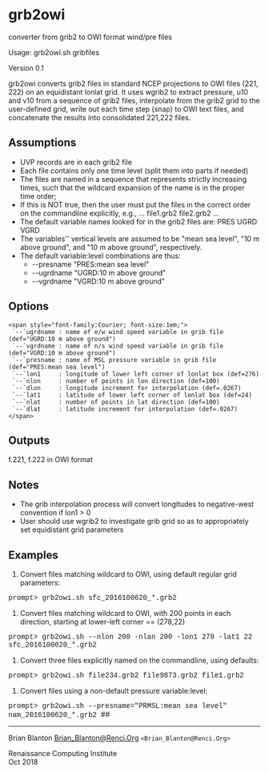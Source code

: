 # grb2owi
converter from grib2 to OWI format wind/pre files



Usage: grb2owi.sh <options> gribfiles

Version 0.1

grb2owi converts grib2 files in standard NCEP projections to OWI files (221, 222)
on an equidistant lonlat grid.  It uses wgrib2 to extract pressure, u10 and v10
from a sequence of grib2 files, interpolate from the grib2 grid to the user-defined
grid, write out each time step (snap) to OWI text files, and concatenate the
results into consolidated 221,222 files.

## Assumptions

* UVP records are in each grib2 file
* Each file contains only one time level (split them into parts if needed)
* The files are named in a sequence that represents strictly increasing times, such that the wildcard expansion of the name is in the proper time order;
* If this is NOT true, then the user must put the files in the correct order on the commandline explicitly, e.g.,  ... file1.grb2 file2.grb2 ...
* The default variable names looked for in the grib2 files are: PRES UGRD VGRD
* The variables'' vertical levels are assumed to be "mean sea level", "10 m above ground", and "10 m above ground", respectively.
* The default variable:level combinations are thus:
	*    --presname "PRES:mean sea level"
	*    --ugrdname "UGRD:10 m above ground"
	*    --vgrdname "VGRD:10 m above ground"

## Options
```
<span style="font-family:Courier; font-size:1em;">
 `--`ugrdname : name of e/w wind speed variable in grib file (def="UGRD:10 m above ground")  
 `--`vgrdname : name of n/s wind speed variable in grib file (def="VGRD:10 m above ground")  
 `--`presname : name of MSL pressure variable in grib file (def="PRES:mean sea level")  
 `--`lon1     : longitude of lower left corner of lonlat box (def=276)  
 `--`nlon     : number of points in lon direction (def=100)  
 `--`dlon     : longitude increment for interpolation (def=.0267)  
 `--`lat1     : latitude of lower left corner of lonlat box (def=24)  
 `--`nlat     : number of points in lat direction (def=100)  
 `--`dlat     : latitude increment for interpolation (def=.0267)  
</span>
```

## Outputs
f.221, f.222 in OWI format


## Notes
* The grib interpolation process will convert longitudes to negative-west convention if lon1 > 0
* User should use wgrib2 to investigate grib grid so as to appropriately set equidistant grid parameters

## Examples
1. Convert files matching wildcard to OWI, using default regular grid parameters:  
<span style="font-family:Courier; font-size:1em;">
	 prompt> grb2owi.sh sfc_2016100620_*.grb2
</span>

1. Convert files matching wildcard to OWI, with 200 points in each direction, starting at lower-left corner == (278,22)  
<span style="font-family:Courier; font-size:1em;">
	prompt> grb2owi.sh --nlon 200 -nlan 200 -lon1 278 -lat1 22 sfc_2016100620_*.grb2
</span>

1. Convert three files explicitly named on the commandline, using defaults:   
<span style="font-family:Courier; font-size:1em;">
	prompt> grb2owi.sh file234.grb2 file9873.grb2 file1.grb2
</span>

1. Convert files using a non-default pressure variable:level:  
<span style="font-family:Courier; font-size:1em;">
	prompt> grb2owi.sh --presname="PRMSL:mean sea level" nam_2016100620_*.grb2
</span>
##   

---
         
Brian Blanton <Brian_Blanton@Renci.Org> `<Brian_Blanton@Renci.Org>`

Renaissance Computing Institute  
Oct 2018

